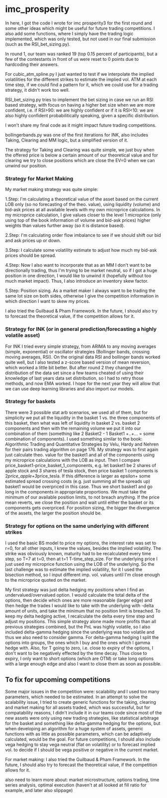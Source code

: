 # imc_prosperity

In here, I got the code I wrote for imc prosperity3 for the first round and some other ideas which might be useful for future trading competitions. I also add some functions, where I simply have the trading logic implemented, which was only 
tested, but not used in our final submission (such as the RSI_bet_sizing.py).

In round 1, our team was ranked 19 (top 0.15 percent of participants), but a few of the contestants in front of us were reset to 0 points due to hardcoding their answers.

For cubic_atm_spline.py I just wanted to test if we interpolate the implied volatilities for the different strikes to estimate the implied vol. ATM at each time step, if we could find a pattern for it, which we could use for a trading strategy, it didn't work too well.

RSI_bet_sizing.py tries to implement the bet sizing in case we run an RSI based strategy, with focus on having a higher bet size when we are more confident, i.e. if RSI>90: we are highly confident or if it is RSI<10: we are also highly confident probabilitically speaking, given a specific distribution.

I won't share my final code as it might impact future trading competitions.

bollingerbands.py was one of the first iterations for INK, also includes Taking, Clearing and MM logic, but a simplified version of it.


The strategy for Taking and Clearing was quite simple, we just buy when the offered price is below a certain amount of our theoretical value and for clearing we try to close positions which are close the EV=0 when we can unwind our position.

### Strategy for Market Making

My market making strategy was quite simple:

1.Step: I'm calculating a theoretical value of the asset based on the current LOB only (so no forecasting of the theo. value), 
        using liquidity (volume) and bid-ask prices at all available levels with my own microprice calculations.
        In my microprice calculation, I give values closer to the level 1 microprice (only using top of the book information of volume and bid-ask prices) higher weights than values further away (so it is distance based).
        
2.Step: I'm calculating order flow imbalance to see if we should shift our bid and ask prices up or down.

3.Step: I calculate some volatility estimate to adjust how much my bid-ask prices should be spread.

4.Step: Now I also want to incorporate that as an MM I don't want to be directionally trading, thus I'm trying to be market neutral, so if I got a huge position in one direction, I would like to unwind it (hopefully without too much 
        market impact). Thus, I also introduce an inventory skew factor.

5.Step: Position sizing. As a market maker I always want to be trading the same lot size on both sides, otherwise I give the competition information in which direction I want to skew my prices. 

I also tried the Guilbaud & Pham Framework.
In the future, I should also try to forecast the theoretical value, if the competition allows for it.

### Strategy for INK (or in general prediction/forecasting a highly volatile asset)

For INK I tried every simple strategy, from ARIMA to any moving averages (simple, exponential) or oscillator strategies (Bollinger bands, crossing moving averages, RSI). On the original data RSI and bollinger bands worked quite well,
but I also tested a z-score based version of mean reversion, which worked a little bit better. But after round 2 they changed the distribution of the data set since a few teams cheated of using their knowledge of last years data set distribution, so I had to retry those methods, and now EMA worked. I hope for the next year they will allow that we can use deep learning libraries and also import our models.

### Strategy for baskets

There were 3 possible stat arb scenarios, we used all of them, but for simplicity we put all the liquidity in the basket 1 vs. the three components of this basket, then what was left of liquidity in basket 2 vs. basket 2 components and then with the remaining volume we put it into our combination of them (something like 2 Basket2 - 1 Basket1 +..+... = some combination of components). I used something similar to the book: Algorithmic Trading and Quantitative Strategies by Velu, Hardy and Nehren for their pairs trading algorithm on page 176. 
My strategy was to first again just calculate theo. value for the basket1 and all of the components using my microprice calculations with the LOB as input. Then I compare 
price_basket1-price_basket_1_components, e.g. let basket1 be 2 shares of apple stock and 3 shares of tesla stock, then price basket 1 components is 2*price_apple+3*price_tesla.
If this difference is larger as epsilon+ some estimated spread crossing costs (e.g. just summing all the spreads up) basket1 would be overpriced in this case. Thus we short basket1 and go long in the components in appropriate proportions.
We must take the minimum of our available position limits, to not breach anything. If the price mean reverts, we close the position and wait until either the basket or its components gets overpriced.
For position sizing, the bigger the divergence of the assets, the larger the position should be.


### Strategy for options on the same underlying with different strikes

I used the basic BS model to price my options, the interest rate was set to r=0, for all other inputs, I knew the values, besides the implied volatility.
The strike was obviously known, maturity had to be recalculated every time step, so T=7 at t=0, then at t=1 T-time_step_size. For the underlying price I just used my microprice function using the LOB of the underlying.
So the last challenge was to estimate the implied volatility, for it I used the bisection method, so I input different imp. vol. values until I'm close enough to the microprice quoted on the market. 

My first strategy was just delta hedging my positions when I find an undervalued/overvalued option. I would calculate the total delta of the options, then decide which ones are more reasonable (larger edge) and then hedge the trades I would like to take with the underlying with -delta amount of units, and take the minimum that no position limit is breached. To keep my delta hedging active, I recalculate the delta every time step and adjust my positions. This simple strategy alone made more profits than all previous strategies combined, but the PnL was highly volatile, so I also included delta-gamma hedging since the underlying was too volatile and thus we also need to consider gamma. 
For delta-gamma hedging I split the options into groups, the ones which I buy and the ones which I gamma hedge with. Also, for T going to zero, i.e. close to expiry of the options, I don't want to be negatively effected by the time decay.
Thus close to expiry, I only want to short options (which are OTM) or take long options with a large enough edge and also I want to close them as soon as possible. 


## To fix for upcoming competitions

Some major issues in the competition were: scalability and I used too many parameters, which needed to be estimated. In an attempt to solve the scalability issue, I tried to create generic functions for the taking, clearing and market making for all assets traded, which was successful, but for compatability reasons, I didn't include it in our teams code since most of the new assets were only using new trading strategies, like statistical arbitrage for the basket and something like delta-gamma hedging for the options, but when developing an algorithm for a huge system of assets, generic functions with as little as possible parameters, which can be adaptively calculated, would be the goal.
For future competitions, I should also include vega hedging to stay vega neutral (flat on volatility) or to forecast implied vol. to decide if I should be vega positive or negative in the current market.

For market making:      I also tried the Guilbaud & Pham Framework.
                        In the future, I should also try to forecast the theoretical value, if the competition allows for it.

also need to learn more about: market microstructure, options trading, time series analysis, optimal execution (haven't at all looked at fill ratio for example, and later also slippage)
